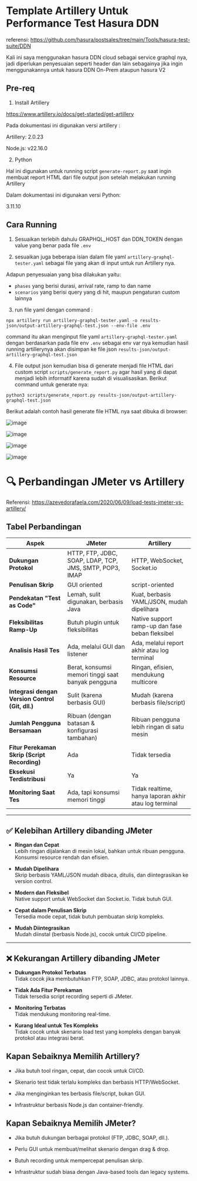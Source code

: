 # Template Artillery Untuk Performance Test Hasura DDN

referensi: https://github.com/hasura/postsales/tree/main/Tools/hasura-test-suite/DDN

Kali ini saya menggunakan hasura DDN cloud sebagai service graphql nya, jadi diperlukan penyesuaian seperti header dan lain sebagainya jika ingin menggunakannya untuk hasura DDN On-Prem ataupun hasura V2

## Pre-req
1. Install Artillery

https://www.artillery.io/docs/get-started/get-artillery

Pada dokumentasi ini digunakan versi artillery : 

Artillery: 2.0.23

Node.js:   v22.16.0

2. Python 

Hal ini digunakan untuk running script `generate-report.py` saat ingin membuat report HTML dari file output json setelah melakukan running Artillery 

Dalam dokumentasi ini digunakan versi Python:

3.11.10

## Cara Running

1. Sesuaikan terlebih dahulu GRAPHQL_HOST dan DDN_TOKEN dengan value yang benar pada file `.env`

2. sesuaikan juga beberapa isian dalam file yaml `artillery-graphql-tester.yaml` sebagai file yang akan di input untuk run Artillery nya.

Adapun penyesuaian yang bisa dilakukan yaitu:

- `phases` yang berisi durasi, arrival rate, ramp to dan name 
- `scenarios` yang berisi query yang di hit, maupun pengaturan custom lainnya

3. run file yaml dengan command :

```
npx artillery run artillery-graphql-tester.yaml -o results-json/output-artillery-graphql-test.json --env-file .env
```
command itu akan menginput file yaml `artillery-graphql-tester.yaml` dengan berdasarkan pada file env `.env` sebagai env var nya kemudian hasil running artillerynya akan disimpan ke file json `results-json/output-artillery-graphql-test.json`

4. File output json kemudian bisa di generate menjadi file HTML dari custom script `scripts/generate_report.py` agar hasil yang di dapat menjadi lebih informatif karena sudah di visualisasikan. Berikut command untuk generate nya:

```
python3 scripts/generate_report.py results-json/output-artillery-graphql-test.json
```

Berikut adalah contoh hasil generate file HTML nya saat dibuka di browser:


![image](https://github.com/user-attachments/assets/2437a72b-1713-426b-b40f-1a73bb31b8c1)


![image](https://github.com/user-attachments/assets/94c5f38e-bf22-4f77-a12e-962bf3cdb0ec)


![image](https://github.com/user-attachments/assets/e2adaf75-159a-4425-af2a-1141b706f6b2)


![image](https://github.com/user-attachments/assets/561090dd-3e01-4819-b95d-758ab56c9fb8)


# 🔍 Perbandingan JMeter vs Artillery

Referensi: https://azevedorafaela.com/2020/06/09/load-tests-jmeter-vs-artillery/

## Tabel Perbandingan

| Aspek | **JMeter** | **Artillery** |
|-------|------------|---------------|
| **Dukungan Protokol** | HTTP, FTP, JDBC, SOAP, LDAP, TCP, JMS, SMTP, POP3, IMAP | HTTP, WebSocket, Socket.io |
| **Penulisan Skrip** | GUI oriented | script-oriented |
| **Pendekatan "Test as Code"** | Lemah, sulit digunakan, berbasis Java | Kuat, berbasis YAML/JSON, mudah dipelihara |
| **Fleksibilitas Ramp-Up** | Butuh plugin untuk fleksibilitas | Native support ramp-up dan fase beban fleksibel |
| **Analisis Hasil Tes** | Ada, melalui GUI dan listener | Ada, melalui report akhir atau log terminal |
| **Konsumsi Resource** | Berat, konsumsi memori tinggi saat banyak pengguna | Ringan, efisien, mendukung multicore |
| **Integrasi dengan Version Control (Git, dll.)** | Sulit (karena berbasis GUI) | Mudah (karena berbasis file/script) |
| **Jumlah Pengguna Bersamaan** | Ribuan (dengan batasan & konfigurasi tambahan) | Ribuan pengguna lebih ringan di satu mesin |
| **Fitur Perekaman Skrip (Script Recording)** | Ada | Tidak tersedia |
| **Eksekusi Terdistribusi** | Ya | Ya |
| **Monitoring Saat Tes** | Ada, tapi konsumsi memori tinggi | Tidak realtime, hanya laporan akhir atau log terminal |

---

## ✅ Kelebihan Artillery dibanding JMeter

- **Ringan dan Cepat**  
  Lebih ringan dijalankan di mesin lokal, bahkan untuk ribuan pengguna. Konsumsi resource rendah dan efisien.

- **Mudah Dipelihara**  
  Skrip berbasis YAML/JSON mudah dibaca, ditulis, dan diintegrasikan ke version control.

- **Modern dan Fleksibel**  
  Native support untuk WebSocket dan Socket.io. Tidak butuh GUI.

- **Cepat dalam Penulisan Skrip**  
  Tersedia mode cepat, tidak butuh pembuatan skrip kompleks.

- **Mudah Diintegrasikan**  
  Mudah diinstal (berbasis Node.js), cocok untuk CI/CD pipeline.

---

## ❌ Kekurangan Artillery dibanding JMeter

- **Dukungan Protokol Terbatas**  
  Tidak cocok jika membutuhkan FTP, SOAP, JDBC, atau protokol lainnya.

- **Tidak Ada Fitur Perekaman**  
  Tidak tersedia script recording seperti di JMeter.

- **Monitoring Terbatas**  
  Tidak mendukung monitoring real-time.

- **Kurang Ideal untuk Tes Kompleks**  
  Tidak cocok untuk skenario load test yang kompleks dengan banyak protokol atau integrasi berat.

## Kapan Sebaiknya Memilih Artillery?
- Jika butuh tool ringan, cepat, dan cocok untuk CI/CD.

- Skenario test tidak terlalu kompleks dan berbasis HTTP/WebSocket.

- Jika menginginkan tes berbasis file/script, bukan GUI.

- Infrastruktur berbasis Node.js dan container-friendly.

## Kapan Sebaiknya Memilih JMeter?
- Jika butuh dukungan berbagai protokol (FTP, JDBC, SOAP, dll.).

- Perlu GUI untuk membuat/melihat skenario dengan drag & drop.

- Butuh recording untuk mempercepat penulisan skrip.

- Infrastruktur sudah biasa dengan Java-based tools dan legacy systems.